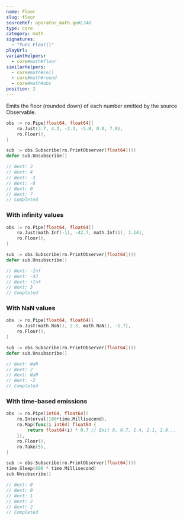 ```yaml
---
name: Floor
slug: floor
sourceRef: operator_math.go#L248
type: core
category: math
signatures:
  - "func Floor()"
playUrl:
variantHelpers:
  - core#math#floor
similarHelpers:
  - core#math#ceil
  - core#math#round
  - core#math#abs
position: 2
---
```


Emits the floor (rounded down) of each number emitted by the source Observable.

```go
obs := ro.Pipe[float64, float64](
    ro.Just(3.7, 4.2, -2.3, -5.8, 0.0, 7.0),
    ro.Floor(),
)

sub := obs.Subscribe(ro.PrintObserver[float64]())
defer sub.Unsubscribe()

// Next: 3
// Next: 4
// Next: -3
// Next: -6
// Next: 0
// Next: 7
// Completed
```

### With infinity values

```go
obs := ro.Pipe[float64, float64](
    ro.Just(math.Inf(-1), -42.7, math.Inf(1), 3.14),
    ro.Floor(),
)

sub := obs.Subscribe(ro.PrintObserver[float64]())
defer sub.Unsubscribe()

// Next: -Inf
// Next: -43
// Next: +Inf
// Next: 3
// Completed
```

### With NaN values

```go
obs := ro.Pipe[float64, float64](
    ro.Just(math.NaN(), 2.3, math.NaN(), -1.7),
    ro.Floor(),
)

sub := obs.Subscribe(ro.PrintObserver[float64]())
defer sub.Unsubscribe()

// Next: NaN
// Next: 2
// Next: NaN
// Next: -2
// Completed
```

### With time-based emissions

```go
obs := ro.Pipe[int64, float64](
    ro.Interval(100*time.Millisecond),
    ro.Map(func(i int64) float64 {
        return float64(i) * 0.7 // Emit 0, 0.7, 1.4, 2.1, 2.8...
    }),
    ro.Floor(),
    ro.Take(5),
)

sub := obs.Subscribe(ro.PrintObserver[float64]())
time.Sleep(600 * time.Millisecond)
sub.Unsubscribe()

// Next: 0
// Next: 0
// Next: 1
// Next: 2
// Next: 2
// Completed
```